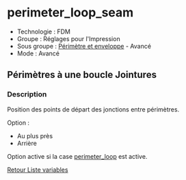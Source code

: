 # perimeter_loop_seam

* Technologie : FDM
* Groupe : Réglages pour l'Impression
* Sous groupe : [Périmètre et enveloppe](../print_settings/print_settings.md#périmètre-et-enveloppe) - Avancé
* Mode : Avancé

## Périmètres à une boucle Jointures

### Description

Position des points de départ des jonctions entre périmètres.

Option :
 - Au plus près
 - Arrière

Option active si la case [perimeter_loop](perimeter_loop.md) est active.


[Retour Liste variables](variable_list.md)